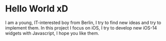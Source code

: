 # Hello World xD
I am a young, IT-interested boy from Berlin, I try to find new ideas and try to implement them. In this project I focus on iOS, I try to develop new iOS-14 widgets with Javascript, I hope you like them.
